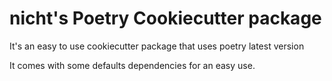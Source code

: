# nicht's Poetry Cookiecutter package

It's an easy to use cookiecutter package that uses poetry latest version

It comes with some defaults dependencies for an easy use.
